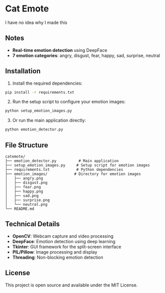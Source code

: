 # Cat Emote

I have no idea why I made this 


## Notes

- **Real-time emotion detection** using DeepFace
- **7 emotion categories**: angry, disgust, fear, happy, sad, surprise, neutral

## Installation

1. Install the required dependencies:
```bash
pip install -r requirements.txt
```

2. Run the setup script to configure your emotion images:
```bash
python setup_emotion_images.py
```

3. Or run the main application directly:
```bash
python emotion_detector.py
```

## File Structure

```
catemote/
├── emotion_detector.py          # Main application
├── setup_emotion_images.py     # Setup script for emotion images
├── requirements.txt            # Python dependencies
├── emotion_images/            # Directory for emotion images
│   ├── angry.png
│   ├── disgust.png
│   ├── fear.png
│   ├── happy.png
│   ├── sad.png
│   ├── surprise.png
│   └── neutral.png
└── README.md
```

## Technical Details

- **OpenCV**: Webcam capture and video processing
- **DeepFace**: Emotion detection using deep learning
- **Tkinter**: GUI framework for the split-screen interface
- **PIL/Pillow**: Image processing and display
- **Threading**: Non-blocking emotion detection

## License

This project is open source and available under the MIT License.